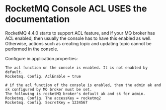 # RocketMQ Console ACL USES the documentation

RocketMQ 4.4.0 starts to support ACL feature, and if your MQ broker has ACL enabled, then usually the console has to have this enabled as well.
Otherwise, actions such as creating topic and updating topic cannot be performed in the console.

Configure in application.properties:

``` $XSLT
The acl function on the console is enabled. It is not enabled by default.
Rocketmq. Config. AclEnable = true

# if the acl function of the console is enabled, then the admin ak and sk configured by MQ broker must be set.
The following is rocketMQ broker's default ak and sk for admin.
Rocketmq. Config. The accessKey = rocketmq2
Rocketmq. Config. SecretKey = 1234567
```